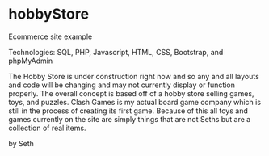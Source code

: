 # hobbyStore

Ecommerce site example

Technologies: SQL, PHP, Javascript, HTML, CSS, Bootstrap, and phpMyAdmin

The Hobby Store is under construction right now and so any and all layouts and code will be changing and may not currently display or function properly. The overall concept is based off of a hobby store selling games, toys, and puzzles. Clash Games is my actual board game company which is still in the process of creating its first game. Because of this all toys and games currently on the site are simply things that are not Seths but are a collection of real items.  

by Seth
